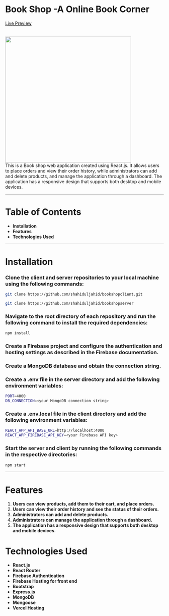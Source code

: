 # Book Shop -A Online Book Corner

<a href="https://bookshop-9dab3.web.app/">Live Preview</a>
<br>
<br>
<br>
<img src="https://shahidul-portfolio.web.app/_next/static/media/bookShop.7c3c7435.png" height="400"/>
<br>
This is a Book shop web application created using React.js. It allows users to place orders and view their order history, while administrators can add and delete products, and manage the application through a dashboard. The application has a responsive design that supports both desktop and mobile devices.

---

# Table of Contents

<ul>
<li><b>Installation </b></li>
<li><b>Features</b></li>
<li><b> Technologies Used</b></li>
</ul>

---

# Installation

### Clone the client and server repositories to your local machine using the following commands:

```bash
git clone https://github.com/shahiduljahid/bookshopclient.git
```

```bash
git clone https://github.com/shahiduljahid/bookshopserver
```

### Navigate to the root directory of each repository and run the following command to install the required dependencies:

```bash
npm install
```

### Create a Firebase project and configure the authentication and hosting settings as described in the Firebase documentation.

### Create a MongoDB database and obtain the connection string.

### Create a .env file in the server directory and add the following environment variables:

```bash
PORT=4000
DB_CONNECTION=<your MongoDB connection string>
```

### Create a .env.local file in the client directory and add the following environment variables:

```bash
REACT_APP_API_BASE_URL=http://localhost:4000
REACT_APP_FIREBASE_API_KEY=<your Firebase API key>
```

### Start the server and client by running the following commands in the respective directories:

```bash
npm start
```

---

# Features

<ol>
<li><b>Users can view products, add them to their cart, and place orders. </b></li>
<li><b>Users can view their order history and see the status of their orders. </b></li>
<li><b>Administrators can add and delete products. </b></li>
<li><b> Administrators can manage the application through a dashboard.</b></li>
<li><b> The application has a responsive design that supports both desktop and mobile devices.</b></li>
</ol>

# Technologies Used

<ul>
<li><b> React.js</b></li>
<li><b>React Router </b></li>
<li><b>Firebase Authentication </b></li>
<li><b> Firebase Hosting for front end</b></li>
<li><b>Bootstrap
 </b></li>
<li><b> Express.js</b></li>
<li><b>MongoDB </b></li>
<li><b>Mongoose </b></li>
<li><b>Vercel Hosting </b></li>
</ul>



